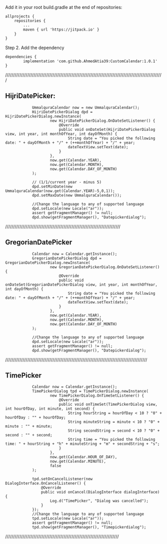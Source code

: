 Add it in your root build.gradle at the end of repositories:

	allprojects {
		repositories {
			...
			maven { url 'https://jitpack.io' }
		}
	}
Step 2. Add the dependency

	dependencies {
	        implementation 'com.github.AhmedAtia39:CustomCalendar:1.0.1'
	}
////////////////////////////////////////////////////////////////////////////////////////////////////

HijriDatePicker:
-----------------

                UmmalquraCalendar now = new UmmalquraCalendar();
                HijriDatePickerDialog dpd = HijriDatePickerDialog.newInstance(
                        new HijriDatePickerDialog.OnDateSetListener() {
                            @Override
                            public void onDateSet(HijriDatePickerDialog view, int year, int monthOfYear, int dayOfMonth) {
                                String date = "You picked the following date: " + dayOfMonth + "/" + (++monthOfYear) + "/" + year;
                                dateTextView.setText(date);
                            }
                        },
                        now.get(Calendar.YEAR),
                        now.get(Calendar.MONTH),
                        now.get(Calendar.DAY_OF_MONTH)
                );

                // (1/1/current year - minus 5)
                dpd.setMinDate(new UmmalquraCalendar(now.get(Calendar.YEAR)-5,0,1));
                dpd.setMaxDate(new UmmalquraCalendar());

                //Change the language to any of supported language
                dpd.setLocale(new Locale("ar"));
                assert getFragmentManager() != null;
                dpd.show(getFragmentManager(), "Datepickerdialog");
		
/////////////////////////////////////////////////////////////////////////



GregorianDatePicker
-------------------

                Calendar now = Calendar.getInstance();
                GregorianDatePickerDialog dpd = GregorianDatePickerDialog.newInstance(
                        new GregorianDatePickerDialog.OnDateSetListener() {
                            @Override
                            public void onDateSet(GregorianDatePickerDialog view, int year, int monthOfYear, int dayOfMonth) {
                                String date = "You picked the following date: " + dayOfMonth + "/" + (++monthOfYear) + "/" + year;
                                dateTextView.setText(date);
                            }
                        },
                        now.get(Calendar.YEAR),
                        now.get(Calendar.MONTH),
                        now.get(Calendar.DAY_OF_MONTH)
                );

                //Change the language to any of supported language
                dpd.setLocale(new Locale("ar"));
                assert getFragmentManager() != null;
                dpd.show(getFragmentManager(), "Datepickerdialog");
                
//////////////////////////////////////////////////////////////////////////////////////////

TimePicker 
----------

                Calendar now = Calendar.getInstance();
                TimePickerDialog tpd = TimePickerDialog.newInstance(
                        new TimePickerDialog.OnTimeSetListener() {
                            @Override
                            public void onTimeSet(TimePickerDialog view, int hourOfDay, int minute, int second) {
                                String hourString = hourOfDay < 10 ? "0" + hourOfDay : "" + hourOfDay;
                                String minuteString = minute < 10 ? "0" + minute : "" + minute;
                                String secondString = second < 10 ? "0" + second : "" + second;
                                String time = "You picked the following time: " + hourString + "h" + minuteString + "m" + secondString + "s";
                            }
                        },
                        now.get(Calendar.HOUR_OF_DAY),
                        now.get(Calendar.MINUTE),
                        false
                );

                tpd.setOnCancelListener(new DialogInterface.OnCancelListener() {
                    @Override
                    public void onCancel(DialogInterface dialogInterface) {
                        Log.d("TimePicker", "Dialog was cancelled");
                    }
                });
                //Change the language to any of supported language
                tpd.setLocale(new Locale("ar"));
                assert getFragmentManager() != null;
                tpd.show(getFragmentManager(), "Timepickerdialog");
                
 ////////////////////////////////////////////////////////////////////////
 
 
                

